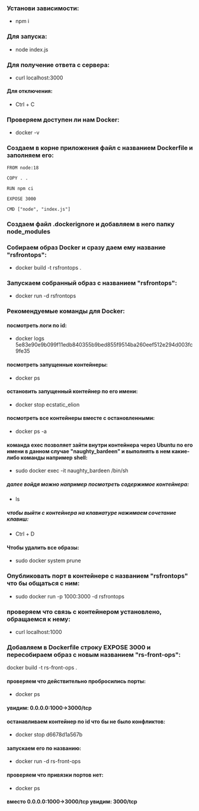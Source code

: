 ### Установи зависимости:
- npm i

### Для запуска:
- node index.js

### Для получение ответа с сервера:
- curl localhost:3000

#### Для отключения:
- Ctrl + C

### Проверяем доступен ли нам Docker:
- docker -v

### Создаем в корне приложения файл с названием Dockerfile и заполняем его:
```
FROM node:18

COPY . . 

RUN npm ci

EXPOSE 3000

CMD ["node", "index.js"]
```

### Создаем файл .dockerignore и добавляем в него папку node_modules

### Собираем образ Docker и сразу даем ему название "rsfrontops":
- docker build -t rsfrontops .

### Запускаем собранный образ с названием "rsfrontops":
- docker run -d rsfrontops

### Рекомендуемые команды для Docker:
#### посмотреть логи по id: 
- docker logs 5e83e90e9b099f11edb840355b9bed855f9514ba260eef512e294d003fc9fe35
#### посмотреть запущенные контейнеры: 
- docker ps
#### остановить запущенный контейнер по его имени: 
- docker stop ecstatic_elion
#### посмотреть все контейнеры вместе с остановленными: 
- docker ps -a
#### команда exec позволяет зайти внутри контейнера через Ubuntu по его имени в данном случае "naughty_bardeen" и выполнять в нем какие-либо команды например shell: 
- sudo docker exec -it naughty_bardeen /bin/sh
##### далее войдя можно например посмотреть содержимое контейнера:
- ls
##### чтобы выйти с контейнера на клавиатуре нажимаем сочетание клавиш:
- Ctrl + D
#### Чтобы удалить все образы:
- sudo docker system prune

### Опубликовать порт в контейнере с названием "rsfrontops" что бы общаться с ним:
- sudo docker run -p 1000:3000 -d rsfrontops
### проверяем что связь с контейнером установлено, обращаемся к нему:
- curl localhost:1000

### Добавляем в Dockerfile строку EXPOSE 3000 и пересобираем образ с новым названием "rs-front-ops":
docker build -t rs-front-ops .

#### проверяем что действительно пробросились порты: 
- docker ps
#### увидим: 0.0.0.0:1000->3000/tcp
#### останавливаем контейнер по id что бы не было конфликтов:
- docker stop d6678d1a567b
#### запускаем его по названию:
- docker run -d rs-front-ops
#### проверяем что привязки портов нет: 
- docker ps
#### вместо 0.0.0.0:1000->3000/tcp увидим: 3000/tcp 
